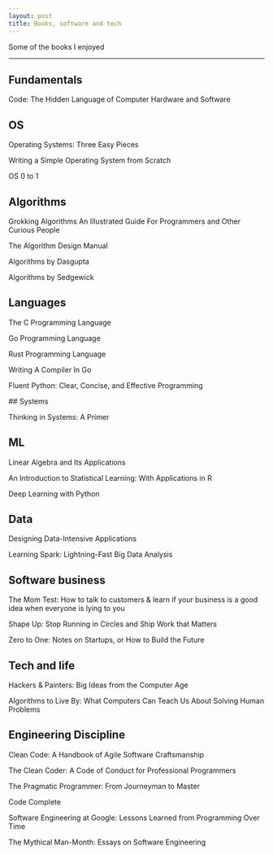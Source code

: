 ```yaml
---
layout: post
title: Books, software and tech  
---
```


Some of the books I enjoyed 

---

## Fundamentals 

Code: The Hidden Language of Computer Hardware and Software

## OS 

Operating Systems: Three Easy Pieces

Writing a Simple Operating System from Scratch

OS 0 to 1 

## Algorithms

Grokking Algorithms An Illustrated Guide For Programmers and Other Curious People

The Algorithm Design Manual

Algorithms by Dasgupta 

Algorithms by Sedgewick 

## Languages

The C Programming Language

Go Programming Language

Rust Programming Language

Writing A Compiler In Go

Fluent Python: Clear, Concise, and Effective Programming

## Systems

Thinking in Systems: A Primer

## ML 

Linear Algebra and Its Applications

An Introduction to Statistical Learning: With Applications in R

Deep Learning with Python

## Data

Designing Data-Intensive Applications

Learning Spark: Lightning-Fast Big Data Analysis

## Software business

The Mom Test: How to talk to customers & learn if your business is a good idea when everyone is lying to you

Shape Up: Stop Running in Circles and Ship Work that Matters

Zero to One: Notes on Startups, or How to Build the Future

## Tech and life 

Hackers & Painters: Big Ideas from the Computer Age

Algorithms to Live By: What Computers Can Teach Us About Solving Human Problems

## Engineering Discipline  

Clean Code: A Handbook of Agile Software Craftsmanship

The Clean Coder: A Code of Conduct for Professional Programmers

The Pragmatic Programmer: From Journeyman to Master

Code Complete

Software Engineering at Google: Lessons Learned from Programming Over Time

The Mythical Man-Month: Essays on Software Engineering




